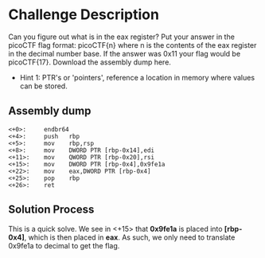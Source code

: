 # Challenge Description


Can you figure out what is in the eax register? Put your answer in the picoCTF flag format: picoCTF{n} where n is the contents of the eax register in the decimal number base. If the answer was 0x11 your flag would be picoCTF{17}.
Download the assembly dump here.
- Hint 1: PTR's or 'pointers', reference a location in memory where values can be stored.

## Assembly dump

```
<+0>:     endbr64 
<+4>:     push   rbp
<+5>:     mov    rbp,rsp
<+8>:     mov    DWORD PTR [rbp-0x14],edi
<+11>:    mov    QWORD PTR [rbp-0x20],rsi
<+15>:    mov    DWORD PTR [rbp-0x4],0x9fe1a
<+22>:    mov    eax,DWORD PTR [rbp-0x4]
<+25>:    pop    rbp
<+26>:    ret
```

## Solution Process

This is a quick solve. We see in <+15> that **0x9fe1a** is placed into **[rbp-0x4]**, which is then placed in **eax**. As such, we only need to translate 0x9fe1a to decimal to get the flag.

